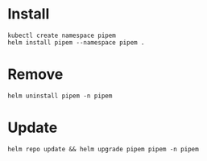 # Install

```
kubectl create namespace pipem
helm install pipem --namespace pipem .
```

# Remove

```
helm uninstall pipem -n pipem
```

# Update

```
helm repo update && helm upgrade pipem pipem -n pipem
```
